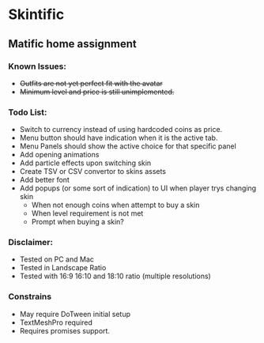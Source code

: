 # Skintific

## Matific home assignment


### Known Issues:
* ~~Outfits are not yet perfect fit with the avatar~~
* ~~Minimum level and price is still unimplemented.~~


### Todo List:
* Switch to currency instead of using hardcoded coins as price.
* Menu button should have indication when it is the active tab.
* Menu Panels should show the active choice for that specific panel
* Add opening animations
* Add particle effects upon switching skin
* Create TSV or CSV convertor to skins assets
* Add better font
* Add popups (or some sort of indication) to UI when player trys changing skin
    * When not enough coins when attempt to buy a skin
    * When level requirement is not met
    * Prompt when buying a skin?

### Disclaimer:
* Tested on PC and Mac
* Tested in Landscape Ratio
* Tested with 16:9 16:10 and 18:10 ratio (multiple resolutions)


### Constrains
* May require DoTween initial setup
* TextMeshPro required
* Requires promises support.